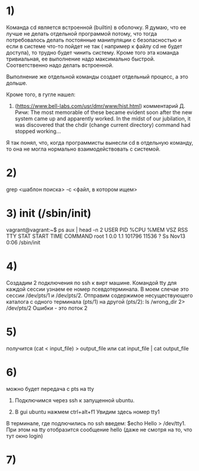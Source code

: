 # 1) 
Команда cd является встроенной (builtin) в оболочку.
Я думаю, что ее лучше не делать отдельной программой потому, что тогда потребовалось делать постоянные манипуляции с безопасностью и 
если в системе что-то пойдет не так ( например к файлу cd не будет доступа), то трудно будет чинить систему.
Кроме того эта команда тривиальная, ее выполнение надо максимально быстрой. Соответственно надо делать встроенной.

Выполнение же отдельной команды создает отдельный процесс, а это дольше.


Кроме того, в гугле нашел: 
1. (https://www.bell-labs.com/usr/dmr/www/hist.html) комментарий Д. Ричи:
The most memorable of these became evident soon after the new system came up and apparently worked. 
In the midst of our jubilation, it was discovered that the chdir (change current directory) command had stopped working...

Я так понял, что, когда программисты вынесли cd в отдельную команду, то она не могла нормально взаимодействовать с системой.

# 2)
grep <шаблон поиска> -c <файл, в котором ищем>

# 3) init (/sbin/init)
vagrant@vagrant:~$ ps aux | head -n 2
USER         PID %CPU %MEM    VSZ   RSS TTY      STAT START   TIME COMMAND
root           1  0.0  1.1 101796 11536 ?        Ss   Nov13   0:06 /sbin/init

# 4)
  Создадим 2 подключения по ssh к вирт машине.
  Командой tty для каждой сессии узнаем ее номер псевдотерминала.
  В моем слечае это сессии /dev/pts/1 и /dev/pts/2.
  Отправим содержимое несуществующего каталога с одного терминала (pts/1) на другой (pts/2):
  ls /wrong_dir 2> /dev/pts/2
  Ошибки - это поток 2

# 5)
  получится
  (cat < input_file) > output_file
  или
  cat input_file | cat output_file
  
# 6)
  можно
  будет передача с pts на tty
  1) Подключимся через ssh к запущенной ubuntu.
    
  2) В gui ubuntu нажмем ctrl+alt+f1 
    Увидим здесь номер tty1
  
  В терминале, где подлючились по ssh введем: $echo Hello > /dev/tty1.
  При этом на tty отобразится сообщение hello (даже не смотря на то, что тут окно login)

# 7)

  
  
  
  
  

  
